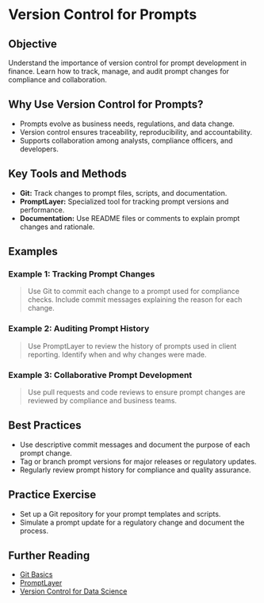 # Version Control for Prompts

## Objective
Understand the importance of version control for prompt development in finance. Learn how to track, manage, and audit prompt changes for compliance and collaboration.

## Why Use Version Control for Prompts?
- Prompts evolve as business needs, regulations, and data change.
- Version control ensures traceability, reproducibility, and accountability.
- Supports collaboration among analysts, compliance officers, and developers.

## Key Tools and Methods
- **Git:** Track changes to prompt files, scripts, and documentation.
- **PromptLayer:** Specialized tool for tracking prompt versions and performance.
- **Documentation:** Use README files or comments to explain prompt changes and rationale.

## Examples
### Example 1: Tracking Prompt Changes
> Use Git to commit each change to a prompt used for compliance checks. Include commit messages explaining the reason for each change.

### Example 2: Auditing Prompt History
> Use PromptLayer to review the history of prompts used in client reporting. Identify when and why changes were made.

### Example 3: Collaborative Prompt Development
> Use pull requests and code reviews to ensure prompt changes are reviewed by compliance and business teams.

## Best Practices
- Use descriptive commit messages and document the purpose of each prompt change.
- Tag or branch prompt versions for major releases or regulatory updates.
- Regularly review prompt history for compliance and quality assurance.

## Practice Exercise
- Set up a Git repository for your prompt templates and scripts.
- Simulate a prompt update for a regulatory change and document the process.

## Further Reading
- [Git Basics](https://git-scm.com/book/en/v2/Getting-Started-Git-Basics)
- [PromptLayer](https://www.promptlayer.com/)
- [Version Control for Data Science](https://www.datacamp.com/tutorial/version-control-data-science)
